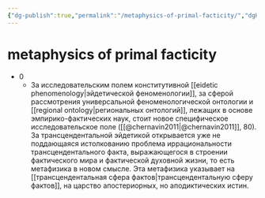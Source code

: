 ```yaml
---
{"dg-publish":true,"permalink":"/metaphysics-of-primal-facticity/","dgHomeLink":false,"dgPassFrontmatter":false}
---
```


# metaphysics of primal facticity
- 0
	- За исследовательским полем конститутивной [[eidetic phenomenology|эйдетической феноменологии]], за сферой рассмотрения универсальной феноменологической онтологии и [[regional ontology|региональных онтологий]], лежащих в основе эмпирико-фактических наук, стоит новое специфическое исследовательское поле ([[@chernavin2011|@chernavin2011]], 80). За трансцендентальной эйдетикой открывается уже не поддающаяся истолкованию проблема иррациональности трансцендентального факта, выражающегося в строении фактического мира и фактической духовной жизни, то есть метафизика в новом смысле. Эта метафизика указывает на [[трансцендентальная сфера фактов|трансцендентальную сферу фактов]], на царство апостериорных, но аподиктических истин.

